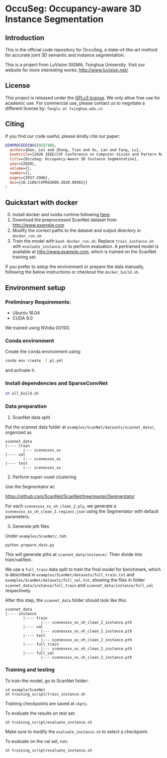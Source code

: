 # OccuSeg: Occupancy-aware 3D Instance Segmentation

## Introduction
This is the official code repository for OccuSeg, a state-of-the-art method for accurate joint 3D semantic and instance segmentation.

This is a project from LuVision SIGMA, Tsinghua University. Visit our website for more interesting works: http://www.luvision.net/

## License
This project is released under the [GPLv3 license](LICENSE). We only allow free use for academic use. For commercial use, please contact us to negotiate a different license by: `fanglu at tsinghua.edu.cn`

## Citing

If you find our code useful, please kindly cite our paper:

```bibtex
@INPROCEEDINGS{9157103,
  author={Han, Lei and Zheng, Tian and Xu, Lan and Fang, Lu},
  booktitle={2020 IEEE/CVF Conference on Computer Vision and Pattern Recognition (CVPR)}, 
  title={OccuSeg: Occupancy-Aware 3D Instance Segmentation}, 
  year={2020},
  volume={},
  number={},
  pages={2937-2946},
  doi={10.1109/CVPR42600.2020.00301}}
}
```

## Quickstart with docker
0. Install docker and nvidia runtime following [here](https://docs.nvidia.com/datacenter/cloud-native/container-toolkit/install-guide.html).
1. Download the preprocessed ScanNet dataset from http://www.example.com
2. Modify the correct paths to the dataset and output directory in `docker_run.sh`
3. Train the model with `bash docker_run.sh`. Replace `train_instance.sh` with `evaluate_instance.sh` to perform evaluation. A pertrained model is available at http://www.example.com, which is trained on the ScanNet training set.

If you prefer to setup the environment or prepare the data manually, following the below instructions or checkout the `docker_build.sh`.

## Environment setup

### Preliminary Requirements:
* Ubuntu 16.04
* CUDA 9.0

We trained using NVidia GV100.

### Conda environment
Create the conda environment using:
```bash
conda env create -f p1.yml
```
and activate it.

### Install dependencies and SparseConvNet
```bash
sh all_build.sh
```

### Data preparation

1. ScanNet data split

Put the scannet data folder at `examples/ScanNet/datasets/scannet_data/`,
organized as 
```
scannet_data
|---- train
        |--- scenexxxx_xx
|---- val
        |--- scenexxxx_xx
|---- test
        |--- scenexxxx_xx
```

2. Perform super-voxel clustering

Use the Segmentator at:

https://github.com/ScanNet/ScanNet/tree/master/Segmentator

For each `scenexxxx_xx_vh_clean_2.ply`, we generate a `scenexxxx_xx_vh_clean_2.regions.json` using the Segmentator with default parameters.

3. Generate pth files

Under `examples/ScanNet/`, run 
```
python prepare_data.py
```

This will generate pths at `scannet_data/instance/`. Then divide into train/val/test.

We use a `full_train` data split to train the final model for benchmark, which is described in `examples/ScanNet/datasets/full_train.txt` and `examples/ScanNet/datasets/full_val.txt`, showing the files in folder `scannet_data/instance/full_train` and `scannet_data/instance/full_val` respectively.

After this step, the `scannet_data` folder should look like this:
```
scannet_data
|---- instance
        |---- train
                |--- scenexxxx_xx_vh_clean_2_instance.pth
        |---- val
                |--- scenexxxx_xx_vh_clean_2_instance.pth
        |---- test
                |--- scenexxxx_xx_vh_clean_2_instance.pth
        |---- full_train
                |--- scenexxxx_xx_vh_clean_2_instance.pth
        |---- full_val
                |--- scenexxxx_xx_vh_clean_2_instance.pth
```

### Training and testing

To train the model, go to ScanNet folder:

```
cd example/ScanNet
sh training_script/train_instance.sh
```

Training checkpoints are saved at `ckpts`.

To evaluate the results on test set:
```
sh training_script/evaluate_instance.sh
```
Make sure to modify the `evaluate_instance.sh` to select a checkpoint.

To evaluate on the val set, run:
```
sh training_script/evaluate_instance.sh
```